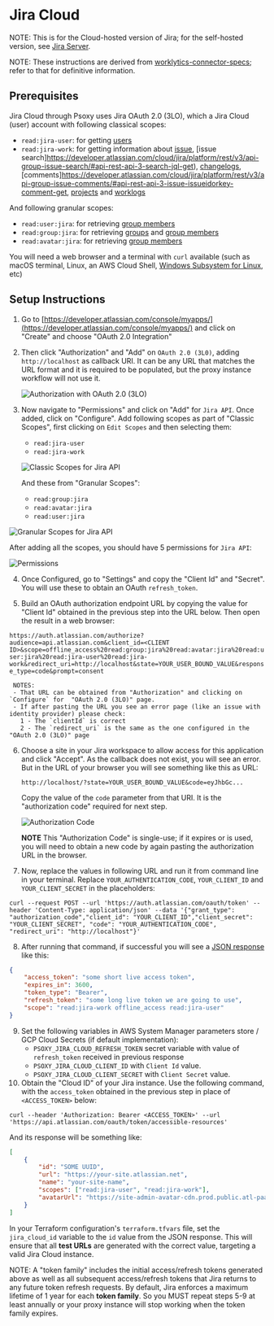 # Jira Cloud

NOTE: This is for the Cloud-hosted version of Jira; for the self-hosted version, see [Jira Server](jira-server.md).

NOTE: These instructions are derived from [worklytics-connector-specs](../../../infra/modules/worklytics-connector-specs/main.tf); refer to that for definitive information.

## Prerequisites

Jira Cloud through Psoxy uses Jira OAuth 2.0 (3LO), which a Jira Cloud (user) account with following classical scopes:
- `read:jira-user`: for getting [users](https://developer.atlassian.com/cloud/jira/platform/rest/v3/api-group-users/#api-rest-api-3-users-search-get)
- `read:jira-work`: for getting information about [issue](https://developer.atlassian.com/cloud/jira/platform/rest/v3/api-group-issues/#api-rest-api-3-issue-issueidorkey-get), [issue search]https://developer.atlassian.com/cloud/jira/platform/rest/v3/api-group-issue-search/#api-rest-api-3-search-jql-get), [changelogs](https://developer.atlassian.com/cloud/jira/platform/rest/v3/api-group-issues/#api-rest-api-3-issue-issueidorkey-changelog-get), [comments]https://developer.atlassian.com/cloud/jira/platform/rest/v3/api-group-issue-comments/#api-rest-api-3-issue-issueidorkey-comment-get, [projects](https://developer.atlassian.com/cloud/jira/platform/rest/v3/api-group-projects/#api-rest-api-3-project-search-get) and [worklogs](https://developer.atlassian.com/cloud/jira/platform/rest/v3/api-group-issue-worklogs/#api-rest-api-3-issue-issueidorkey-worklog-get)

And following granular scopes:
- `read:user:jira`: for retrieving [group members](https://developer.atlassian.com/cloud/jira/platform/rest/v3/api-group-groups/#api-rest-api-3-group-member-get)
- `read:group:jira`: for retrieving [groups](https://developer.atlassian.com/cloud/jira/platform/rest/v3/api-group-groups/#api-rest-api-3-group-bulk-get) and [group members](https://developer.atlassian.com/cloud/jira/platform/rest/v3/api-group-groups/#api-rest-api-3-group-member-get)
- `read:avatar:jira`: for retrieving [group members](https://developer.atlassian.com/cloud/jira/platform/rest/v3/api-group-groups/#api-rest-api-3-group-member-get)

You will need a web browser and a terminal with `curl` available (such as macOS terminal, Linux, an AWS Cloud Shell, [Windows Subsystem for Linux](https://learn.microsoft.com/en-us/windows/wsl/install), etc)

## Setup Instructions

1. Go to [https://developer.atlassian.com/console/myapps/](https://developer.atlassian.com/console/myapps/) and click on "Create" and choose "OAuth 2.0 Integration"
2. Then click "Authorization" and "Add" on `OAuth 2.0 (3L0)`, adding `http://localhost` as callback URI. It can be any URL that matches the URL format and it is required to be populated, but the proxy instance workflow will not use it.

   ![Authorization with OAuth 2.0 (3LO)](./img/jira-cloud-authorization.png)

3. Now navigate to "Permissions" and click on "Add" for `Jira API`. Once added, click on "Configure". Add following scopes as part of "Classic Scopes", first clicking on `Edit Scopes` and then selecting them:
   - `read:jira-user`
   - `read:jira-work`

   ![Classic Scopes for Jira API](./img/jira-cloud-jira-api-scope-permissions.png)

   And these from "Granular Scopes":
   - `read:group:jira`
   - `read:avatar:jira`
   - `read:user:jira`

  ![Granular Scopes for Jira API](./img/jira-cloud-jira-api-scope-granular-permissions.png)

   After adding all the scopes, you should have 5 permissions for `Jira API`:

  ![Permissions](./img/jira-cloud-final-permissions.png)

4. Once Configured, go to "Settings" and copy the "Client Id" and "Secret". You will use these to obtain an OAuth `refresh_token`.

5. Build an OAuth authorization endpoint URL by copying the value for "Client Id" obtained in the previous step into the URL below. Then open the result in a web browser:

`https://auth.atlassian.com/authorize?audience=api.atlassian.com&client_id=<CLIENT ID>&scope=offline_access%20read:group:jira%20read:avatar:jira%20read:user:jira%20read:jira-user%20read:jira-work&redirect_uri=http://localhost&state=YOUR_USER_BOUND_VALUE&response_type=code&prompt=consent`

     NOTES:
     - That URL can be obtained from "Authorization" and clicking on `Configure` for  "OAuth 2.0 (3LO)" page.
     - If after pasting the URL you see an error page (like an issue with identity provider) please check:
       1 - The `clientId` is correct
       2 - The `redirect_uri` is the same as the one configured in the "OAuth 2.0 (3LO)" page

6. Choose a site in your Jira workspace to allow access for this application and click "Accept". As the callback does not exist, you will see an error. But in the URL of your browser you will see something like this as URL:

   `http://localhost/?state=YOUR_USER_BOUND_VALUE&code=eyJhbGc...`

   Copy the value of the `code` parameter from that URI. It is the "authorization code" required for next step.

   ![Authorization Code](./img/jira-cloud-authorization-code.png)

   **NOTE** This "Authorization Code" is single-use; if it expires or is used, you will need to obtain a new code by again pasting the authorization URL in the browser.
7. Now, replace the values in following URL and run it from command line in your terminal. Replace `YOUR_AUTHENTICATION_CODE`, `YOUR_CLIENT_ID` and `YOUR_CLIENT_SECRET` in the placeholders:

```shell
curl --request POST --url 'https://auth.atlassian.com/oauth/token' --header 'Content-Type: application/json' --data '{"grant_type": "authorization_code","client_id": "YOUR_CLIENT_ID","client_secret": "YOUR_CLIENT_SECRET", "code": "YOUR_AUTHENTICATION_CODE", "redirect_uri": "http://localhost"}'
```

8. After running that command, if successful you will see a
   [JSON response](https://developer.atlassian.com/cloud/jira/platform/oauth-2-3lo-apps/#2--exchange-authorization-code-for-access-token)
   like this:

```json
{
	"access_token": "some short live access token",
	"expires_in": 3600,
	"token_type": "Bearer",
	"refresh_token": "some long live token we are going to use",
	"scope": "read:jira-work offline_access read:jira-user"
}
```
9. Set the following variables in AWS System Manager parameters store / GCP Cloud Secrets (if default implementation):
   - `PSOXY_JIRA_CLOUD_REFRESH_TOKEN` secret variable with value of `refresh_token` received in previous response
   - `PSOXY_JIRA_CLOUD_CLIENT_ID` with `Client Id` value.
   - `PSOXY_JIRA_CLOUD_CLIENT_SECRET` with `Client Secret` value.
10. Obtain the "Cloud ID" of your Jira instance. Use the following command, with the `access_token` obtained in the previous step in place of `<ACCESS_TOKEN>` below:

`curl --header 'Authorization: Bearer <ACCESS_TOKEN>' --url 'https://api.atlassian.com/oauth/token/accessible-resources'`

And its response will be something like:

```json
[
	{
		"id": "SOME UUID",
		"url": "https://your-site.atlassian.net",
		"name": "your-site-name",
		"scopes": ["read:jira-user", "read:jira-work"],
		"avatarUrl": "https://site-admin-avatar-cdn.prod.public.atl-paas.net/avatars/240/rocket.png"
	}
]
```

In your Terraform configuration's `terraform.tfvars` file, set the `jira_cloud_id` variable to the `id` value from the JSON response. This will ensure that all **test URLs** are generated with the correct value, targeting a valid Jira Cloud instance.

NOTE: A "token family" includes the initial access/refresh tokens generated above as well as all subsequent access/refresh tokens that Jira returns to any future token refresh requests. By default, Jira enforces a maximum lifetime of 1 year for each **token family**. So you MUST repeat steps 5-9 at least annually or your proxy instance will stop working when the token family expires.
